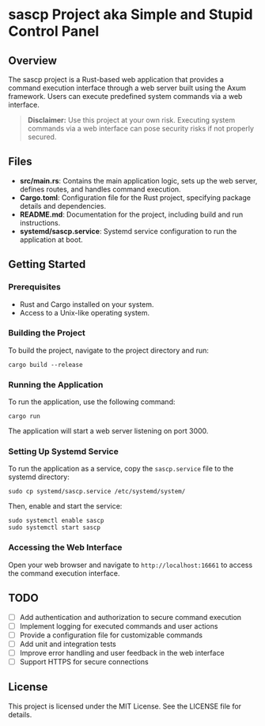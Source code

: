 # sascp Project aka Simple and Stupid Control Panel

## Overview
The sascp project is a Rust-based web application that provides a command execution interface through a web server built using the Axum framework. Users can execute predefined system commands via a web interface.

> **Disclaimer:** Use this project at your own risk. Executing system commands via a web interface can pose security risks if not properly secured.

## Files

- **src/main.rs**: Contains the main application logic, sets up the web server, defines routes, and handles command execution.
- **Cargo.toml**: Configuration file for the Rust project, specifying package details and dependencies.
- **README.md**: Documentation for the project, including build and run instructions.
- **systemd/sascp.service**: Systemd service configuration to run the application at boot.

## Getting Started

### Prerequisites
- Rust and Cargo installed on your system.
- Access to a Unix-like operating system.

### Building the Project
To build the project, navigate to the project directory and run:

```
cargo build --release
```

### Running the Application
To run the application, use the following command:

```
cargo run
```

The application will start a web server listening on port 3000.

### Setting Up Systemd Service
To run the application as a service, copy the `sascp.service` file to the systemd directory:

```
sudo cp systemd/sascp.service /etc/systemd/system/
```

Then, enable and start the service:

```
sudo systemctl enable sascp
sudo systemctl start sascp
```

### Accessing the Web Interface
Open your web browser and navigate to `http://localhost:16661` to access the command execution interface.

## TODO

- [ ] Add authentication and authorization to secure command execution
- [ ] Implement logging for executed commands and user actions
- [ ] Provide a configuration file for customizable commands
- [ ] Add unit and integration tests
- [ ] Improve error handling and user feedback in the web interface
- [ ] Support HTTPS for secure connections

## License
This project is licensed under the MIT License. See the LICENSE file for details.